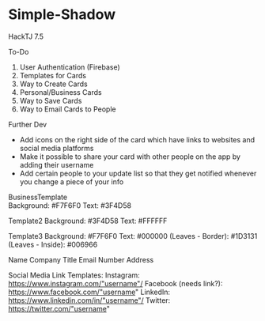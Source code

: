 # Simple-Shadow
 HackTJ 7.5 

To-Do
1. User Authentication (Firebase)
2. Templates for Cards
3. Way to Create Cards
4. Personal/Business Cards
5. Way to Save Cards
6. Way to Email Cards to People

Further Dev

- Add icons on the right side of the card which have links to websites and social media platforms
- Make it possible to share your card with other people on the app by adding their username
- Add certain people to your update list so that they get notified whenever you change a piece of your info

BusinessTemplate  
     Background: #F7F6F0
     Text: #3F4D58

Template2
     Background: #3F4D58
     Text: #FFFFFF

Template3
     Background: #F7F6F0
     Text: #000000
     (Leaves - Border): #1D3131
     (Leaves - Inside): #006966
     
Name
Company
Title
Email
Number
Address

Social Media Link Templates:
Instagram: https://www.instagram.com/"username"/
Facebook (needs link?): https://www.facebook.com/"username"
LinkedIn: https://www.linkedin.com/in/"username"/
Twitter: https://twitter.com/"username"



